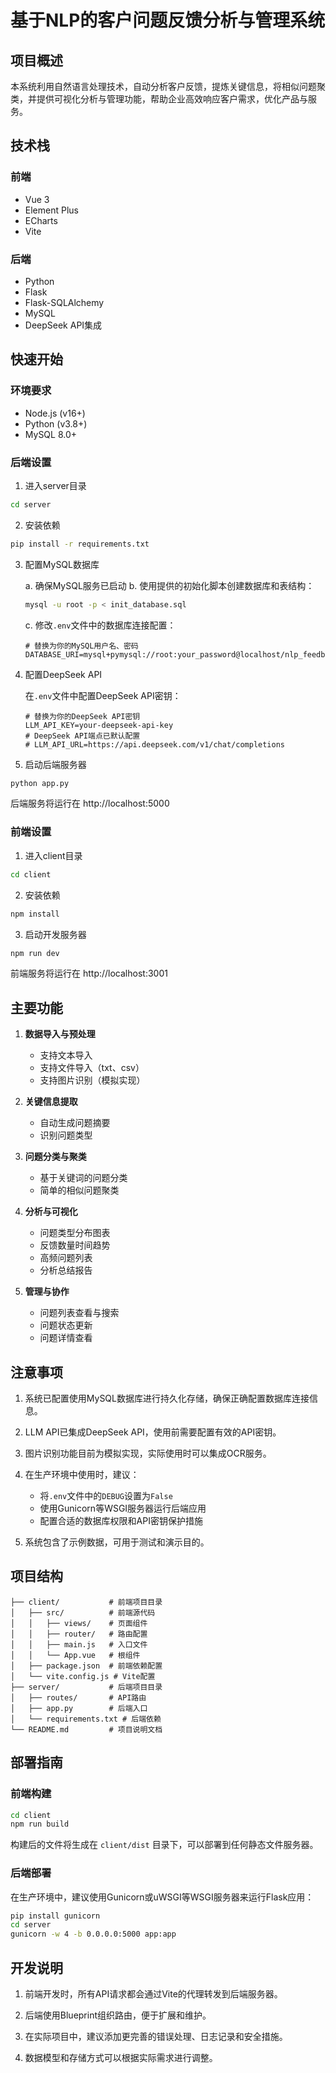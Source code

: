 # 基于NLP的客户问题反馈分析与管理系统

## 项目概述
本系统利用自然语言处理技术，自动分析客户反馈，提炼关键信息，将相似问题聚类，并提供可视化分析与管理功能，帮助企业高效响应客户需求，优化产品与服务。

## 技术栈

### 前端
- Vue 3
- Element Plus
- ECharts
- Vite

### 后端
- Python
- Flask
- Flask-SQLAlchemy
- MySQL
- DeepSeek API集成

## 快速开始

### 环境要求
- Node.js (v16+) 
- Python (v3.8+) 
- MySQL 8.0+

### 后端设置

1. 进入server目录
```bash
cd server
```

2. 安装依赖
```bash
pip install -r requirements.txt
```

3. 配置MySQL数据库

   a. 确保MySQL服务已启动
   b. 使用提供的初始化脚本创建数据库和表结构：
   ```bash
   mysql -u root -p < init_database.sql
   ```
   c. 修改`.env`文件中的数据库连接配置：
   ```env
   # 替换为你的MySQL用户名、密码
   DATABASE_URI=mysql+pymysql://root:your_password@localhost/nlp_feedback
   ```

4. 配置DeepSeek API

   在`.env`文件中配置DeepSeek API密钥：
   ```env
   # 替换为你的DeepSeek API密钥
   LLM_API_KEY=your-deepseek-api-key
   # DeepSeek API端点已默认配置
   # LLM_API_URL=https://api.deepseek.com/v1/chat/completions
   ```

5. 启动后端服务器
```bash
python app.py
```
后端服务将运行在 http://localhost:5000

### 前端设置

1. 进入client目录
```bash
cd client
```

2. 安装依赖
```bash
npm install
```

3. 启动开发服务器
```bash
npm run dev
```
前端服务将运行在 http://localhost:3001

## 主要功能

1. **数据导入与预处理**
   - 支持文本导入
   - 支持文件导入（txt、csv）
   - 支持图片识别（模拟实现）

2. **关键信息提取**
   - 自动生成问题摘要
   - 识别问题类型

3. **问题分类与聚类**
   - 基于关键词的问题分类
   - 简单的相似问题聚类

4. **分析与可视化**
   - 问题类型分布图表
   - 反馈数量时间趋势
   - 高频问题列表
   - 分析总结报告

5. **管理与协作**
   - 问题列表查看与搜索
   - 问题状态更新
   - 问题详情查看

## 注意事项

1. 系统已配置使用MySQL数据库进行持久化存储，确保正确配置数据库连接信息。

2. LLM API已集成DeepSeek API，使用前需要配置有效的API密钥。

3. 图片识别功能目前为模拟实现，实际使用时可以集成OCR服务。

4. 在生产环境中使用时，建议：
   - 将`.env`文件中的`DEBUG`设置为`False`
   - 使用Gunicorn等WSGI服务器运行后端应用
   - 配置合适的数据库权限和API密钥保护措施

5. 系统包含了示例数据，可用于测试和演示目的。

## 项目结构

```
├── client/           # 前端项目目录
│   ├── src/          # 前端源代码
│   │   ├── views/    # 页面组件
│   │   ├── router/   # 路由配置
│   │   ├── main.js   # 入口文件
│   │   └── App.vue   # 根组件
│   ├── package.json  # 前端依赖配置
│   └── vite.config.js # Vite配置
├── server/           # 后端项目目录
│   ├── routes/       # API路由
│   ├── app.py        # 后端入口
│   └── requirements.txt # 后端依赖
└── README.md         # 项目说明文档
```

## 部署指南

### 前端构建
```bash
cd client
npm run build
```
构建后的文件将生成在 `client/dist` 目录下，可以部署到任何静态文件服务器。

### 后端部署
在生产环境中，建议使用Gunicorn或uWSGI等WSGI服务器来运行Flask应用：
```bash
pip install gunicorn
cd server
gunicorn -w 4 -b 0.0.0.0:5000 app:app
```

## 开发说明

1. 前端开发时，所有API请求都会通过Vite的代理转发到后端服务器。

2. 后端使用Blueprint组织路由，便于扩展和维护。

3. 在实际项目中，建议添加更完善的错误处理、日志记录和安全措施。

4. 数据模型和存储方式可以根据实际需求进行调整。